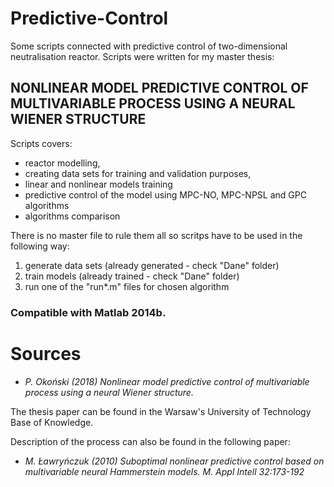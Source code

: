 # Predictive-Control
Some scripts connected with predictive control of two-dimensional neutralisation reactor. Scripts were written
for my master thesis:
## NONLINEAR MODEL PREDICTIVE CONTROL OF MULTIVARIABLE PROCESS USING A NEURAL WIENER STRUCTURE
Scripts covers:
* reactor modelling,
* creating data sets for training and validation purposes,
* linear and nonlinear models training
* predictive control of the model using MPC-NO, MPC-NPSL and GPC algorithms
* algorithms comparison

There is no master file to rule them all so scritps have to be used in the following way:
1. generate data sets (already generated - check "Dane" folder)
2. train models (already trained - check "Dane" folder)
3. run one of the "run*.m" files for chosen algorithm

### Compatible with Matlab 2014b.

# Sources
* _P. Okoński (2018) Nonlinear model predictive control of multivariable process using a neural Wiener structure._

The thesis paper can be found in the Warsaw's University of Technology Base of Knowledge.

Description of the process can also be found in the following paper:
* _M. Ławryńczuk (2010) Suboptimal nonlinear predictive control based on multivariable neural Hammerstein models. M. Appl Intell 32:173-192_
